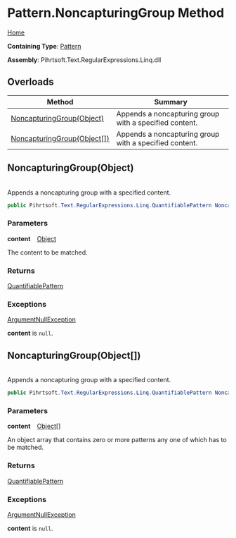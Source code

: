 # Pattern\.NoncapturingGroup Method

[Home](../../../../../../README.md)

**Containing Type**: [Pattern](../README.md)

**Assembly**: Pihrtsoft\.Text\.RegularExpressions\.Linq\.dll

## Overloads

| Method | Summary |
| ------ | ------- |
| [NoncapturingGroup(Object)](#Pihrtsoft_Text_RegularExpressions_Linq_Pattern_NoncapturingGroup_System_Object_) | Appends a noncapturing group with a specified content\. |
| [NoncapturingGroup(Object\[\])](#Pihrtsoft_Text_RegularExpressions_Linq_Pattern_NoncapturingGroup_System_Object___) | Appends a noncapturing group with a specified content\. |

## NoncapturingGroup\(Object\) <a name="Pihrtsoft_Text_RegularExpressions_Linq_Pattern_NoncapturingGroup_System_Object_"></a>

\
Appends a noncapturing group with a specified content\.

```csharp
public Pihrtsoft.Text.RegularExpressions.Linq.QuantifiablePattern NoncapturingGroup(object content)
```

### Parameters

**content** &ensp; [Object](https://docs.microsoft.com/en-us/dotnet/api/system.object)

The content to be matched\.

### Returns

[QuantifiablePattern](../../QuantifiablePattern/README.md)

### Exceptions

[ArgumentNullException](https://docs.microsoft.com/en-us/dotnet/api/system.argumentnullexception)

**content** is `null`\.

## NoncapturingGroup\(Object\[\]\) <a name="Pihrtsoft_Text_RegularExpressions_Linq_Pattern_NoncapturingGroup_System_Object___"></a>

\
Appends a noncapturing group with a specified content\.

```csharp
public Pihrtsoft.Text.RegularExpressions.Linq.QuantifiablePattern NoncapturingGroup(params object[] content)
```

### Parameters

**content** &ensp; [Object](https://docs.microsoft.com/en-us/dotnet/api/system.object)\[\]

An object array that contains zero or more patterns any one of which has to be matched\.

### Returns

[QuantifiablePattern](../../QuantifiablePattern/README.md)

### Exceptions

[ArgumentNullException](https://docs.microsoft.com/en-us/dotnet/api/system.argumentnullexception)

**content** is `null`\.


